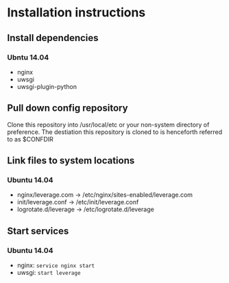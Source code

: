 # Installation instructions #

## Install dependencies ##

### Ubntu 14.04 ###

- nginx
- uwsgi
- uwsgi-plugin-python

## Pull down config repository ##

Clone this repository into /usr/local/etc or your non-system directory of preference.
The destiation this repository is cloned to is henceforth referred to as $CONFDIR

## Link files to system locations ##

### Ubuntu 14.04 ###

- nginx/leverage.com -> /etc/nginx/sites-enabled/leverage.com
- init/leverage.conf -> /etc/init/leverage.conf
- logrotate.d/leverage -> /etc/logrotate.d/leverage

## Start services ##

### Ubuntu 14.04 ###

- nginx: `service nginx start`
- uwsgi: `start leverage`
